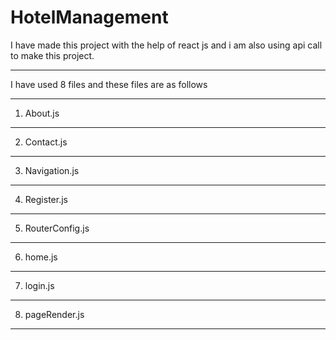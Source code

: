 # HotelManagement  
I have made this project with the help of react js and i am also using api call to make this project.
__________________________________________________________
I have used 8 files and these files are as follows
__________________________________________________________
1) About.js
_______________________
2) Contact.js
_______________________
3) Navigation.js
_______________________
4) Register.js
_______________________
5) RouterConfig.js
_______________________
6) home.js
_______________________
7) login.js
_______________________
8) pageRender.js
_______________________
